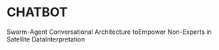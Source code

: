 # CHATBOT
Swarm-Agent Conversational Architecture toEmpower Non-Experts in Satellite DataInterpretation
